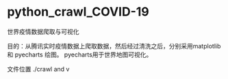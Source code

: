 # python_crawl_COVID-19
 世界疫情数据爬取与可视化

目的：从腾讯实时疫情数据上爬取数据，然后经过清洗之后，分别采用matplotlib 和 pyecharts 绘图。
 pyecharts用于世界地图可视化。
 
 文件位置 ./crawl and v
